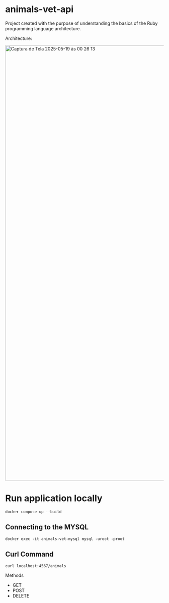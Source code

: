 # animals-vet-api
Project created with the purpose of understanding the basics of the Ruby programming language architecture.

Architecture:


<img width="1381" alt="Captura de Tela 2025-05-19 às 00 26 13" src="https://github.com/user-attachments/assets/e41d9274-d0ba-4776-b32d-4cd2807dc4b1" />


# Run application locally

```
docker compose up --build
```

## Connecting to the MYSQL

```
docker exec -it animals-vet-mysql mysql -uroot -proot
```

## Curl Command

```
curl localhost:4567/animals
```

Methods 

* GET
* POST
* DELETE
